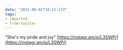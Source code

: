 ```yaml
---
date: "2011-09-01T18:21:17Z"
tags:
- imported
- from-twitter
---
```

"She's my pride and joy" [https://instagr.am/p/L3SWP/](https://instagr.am/p/L3SWP/)
